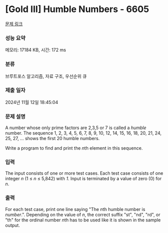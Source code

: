 # [Gold III] Humble Numbers - 6605 

[문제 링크](https://www.acmicpc.net/problem/6605) 

### 성능 요약

메모리: 17184 KB, 시간: 172 ms

### 분류

브루트포스 알고리즘, 자료 구조, 우선순위 큐

### 제출 일자

2024년 11월 12일 18:45:04

### 문제 설명

<p>A number whose only prime factors are 2,3,5 or 7 is called a <em>humble</em> number. The sequence 1, 2, 3, 4, 5, 6, 7, 8, 9, 10, 12, 14, 15, 16, 18, 20, 21, 24, 25, 27, ... shows the first 20 humble numbers.</p>

<p>Write a program to find and print the <em>n</em>th element in this sequence.</p>

### 입력 

 <p>The input consists of one or more test cases. Each test case consists of one integer <em>n</em> (1 ≤ <em>n</em> ≤ 5,842) with <em>1</em>. Input is terminated by a value of zero (0) for <em>n</em>. </p>

### 출력 

 <p>For each test case, print one line saying "The <em>n</em>th humble number is <em>number</em>.". Depending on the value of <em>n</em>, the correct suffix "st", "nd", "rd", or "th" for the ordinal number <em>n</em>th has to be used like it is shown in the sample output.</p>

